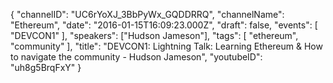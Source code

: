 {
    "channelID": "UC6rYoXJ_3BbPyWx_GQDDRRQ",
    "channelName": "Ethereum",
    "date": "2016-01-15T16:09:23.000Z",
    "draft": false,
    "events": [
        "DEVCON1"
    ],
    "speakers": ["Hudson Jameson"],
    "tags": [
        "ethereum",
        "community"
    ],
    "title": "DEVCON1: Lightning Talk: Learning Ethereum & How to navigate the community - Hudson Jameson",
    "youtubeID": "uh8g5BrqFxY"
}
